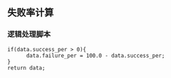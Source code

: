 ## 失败率计算 <!-- {docsify-ignore-all} -->

   

### 逻辑处理脚本

```
if(data.success_per > 0){
      data.failure_per = 100.0 - data.success_per;
}
return data;
```
